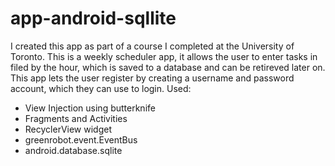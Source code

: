 # app-android-sqllite
I created this app as part of a course I completed at the University of Toronto.
This is a weekly scheduler app, it allows the user to enter tasks in filed by the hour, which is saved to a database and can be retireved later on. 
This app lets the user register by creating a username and password account, which they can use to login.
Used:
- View Injection using butterknife
- Fragments and Activities
- RecyclerView widget
- greenrobot.event.EventBus
- android.database.sqlite
